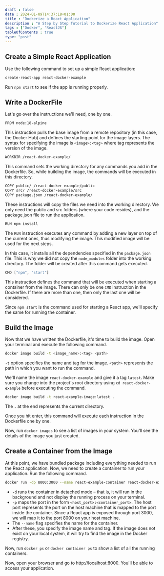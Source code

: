 ```yaml
--- 
draft : false
date : 2024-01-09T14:37:18+01:00
title : "Dockerize a React Application"
description : "A Step by Step Tutorial to Dockerize React Application"
tags : ["Docker", "ReactJS"]
tableOfContents : true
type: "post"
---
```


## Create a Simple React Application

Use the following command to set up a simple React application:
```bash
create-react-app react-docker-example
```
Run `npm start` to see if the app is running properly.

## Write a DockerFile

Let's go over the instructions we'll need, one by one.
```bash
FROM node:18-alpine
```

This instruction pulls the base image from a remote repository (in this case, the Docker Hub) and defines the starting point for the image layers. The syntax for specifying the image is `<image>:<tag>` where tag represents the version of the image.

```bash
WORKDIR /react-docker-example/
```
This command sets the working directory for any commands you add in the Dockerfile. So, while building the image, the commands will be executed in this directory.

```bash
COPY public/ /react-docker-example/public
COPY src/ /react-docker-example/src
COPY package.json /react-docker-example/
```
These instructions will copy the files we need into the working directory. We only need the public and src folders (where your code resides), and the package.json file to run the application.

```bash
RUN npm install
```
The `RUN` instruction executes any command by adding a new layer on top of the current ones, thus modifying the image. This modified image will be used for the next steps.

In this case, it installs all the dependencies specified in the `package.json` file. This is why we did not copy the `node_modules` folder into the working directory. The folder will be created after this command gets executed.

```bash
CMD ["npm", "start"]
```
This instruction defines the command that will be executed when starting a container from the image. There can only be one `CMD` instruction in the Dockerfile. If there are more than one, then only the last one will be considered.

Since `npm start` is the command used for starting a React app, we'll specify the same for running the container.

## Build the Image
Now that we have written the Dockerfile, it's time to build the image. Open your terminal and execute the following command.

```bash
docker image build -t <image_name>:<tag> <path>
```
`-t` option specifies the name and tag for the image. `<path>` represents the path in which you want to run the command.

We'll name the image `react-docker-example` and give it a tag `latest`. Make sure you change into the project's root directory using `cd react-docker-example` before executing the command.
```bash
docker image build -t react-example-image:latest .
```
The `.` at the end represents the current directory.

Once you hit enter, this command will execute each instruction in the Dockerfile one by one.

Now, run `docker images` to see a list of images in your system. You'll see the details of the image you just created.

## Create a Container from the Image  

At this point, we have bundled package including everything needed to run the React application. Now, we need to create a container to run your application. Run the following command.

```bash
docker run -dp 8000:3000 --name react-example-container react-docker-example:latest
```
* `-d` runs the container in detached mode – that is, it will run in the background and not display the running process on your terminal.
* `-p` maps the port in the form `<host_port>:<container_port>`. The host port represents the port on the host machine that is mapped to the port inside the container. Since a React app is exposed through port 3000, we will map it to the port 8000 on your host machine.
* The `--name` flag specifies the name for the container.
* After these, you specify the image name and tag. If the image does not exist on your local system, it will try to find the image in the Docker registry.

Now, run `docker ps` or `docker container ps` to show a list of all the running containers.

Now, open your browser and go to http://localhost:8000. You'll be able to access your application.
